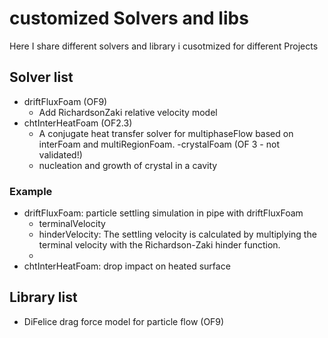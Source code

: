 # customized Solvers and libs

Here I share different solvers and library i cusotmized for different Projects


## Solver list
- driftFluxFoam (OF9)
  - Add RichardsonZaki relative velocity model
- chtInterHeatFoam (OF2.3)
  - A conjugate heat transfer solver for multiphaseFlow based on interFoam and multiRegionFoam.
-crystalFoam (OF 3 - not validated!)
  - nucleation and growth of crystal in a cavity 
     

### Example
- driftFluxFoam: particle settling simulation in pipe with driftFluxFoam
    - terminalVelocity
    - hinderVelocity: The settling velocity is calculated by multiplying the terminal velocity with the Richardson-Zaki hinder function.
    - 
- chtInterHeatFoam: drop impact on heated surface


## Library list
- DiFelice drag force model for particle flow (OF9)


